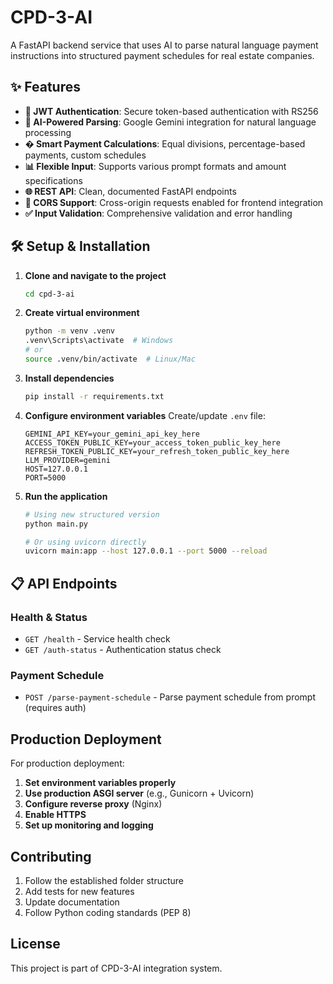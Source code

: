 # CPD-3-AI

A FastAPI backend service that uses AI to parse natural language payment instructions into structured payment schedules for real estate companies.

## ✨ Features

- **🔐 JWT Authentication**: Secure token-based authentication with RS256
- **🤖 AI-Powered Parsing**: Google Gemini integration for natural language processing
- **� Smart Payment Calculations**: Equal divisions, percentage-based payments, custom schedules
- **📊 Flexible Input**: Supports various prompt formats and amount specifications
- **🌐 REST API**: Clean, documented FastAPI endpoints
- **🔧 CORS Support**: Cross-origin requests enabled for frontend integration
- **✅ Input Validation**: Comprehensive validation and error handling


## 🛠️ Setup & Installation

1. **Clone and navigate to the project**
   ```bash
   cd cpd-3-ai
   ```

2. **Create virtual environment**
   ```bash
   python -m venv .venv
   .venv\Scripts\activate  # Windows
   # or
   source .venv/bin/activate  # Linux/Mac
   ```

3. **Install dependencies**
   ```bash
   pip install -r requirements.txt
   ```

4. **Configure environment variables**
   Create/update `.env` file:
   ```env
   GEMINI_API_KEY=your_gemini_api_key_here
   ACCESS_TOKEN_PUBLIC_KEY=your_access_token_public_key_here
   REFRESH_TOKEN_PUBLIC_KEY=your_refresh_token_public_key_here
   LLM_PROVIDER=gemini
   HOST=127.0.0.1
   PORT=5000
   ```

5. **Run the application**
   ```bash
   # Using new structured version
   python main.py
   
   # Or using uvicorn directly
   uvicorn main:app --host 127.0.0.1 --port 5000 --reload
   ```

## 📋 API Endpoints

### Health & Status
- `GET /health` - Service health check
- `GET /auth-status` - Authentication status check

### Payment Schedule
- `POST /parse-payment-schedule` - Parse payment schedule from prompt (requires auth)

##  Production Deployment

For production deployment:

1. **Set environment variables properly**
2. **Use production ASGI server** (e.g., Gunicorn + Uvicorn)
3. **Configure reverse proxy** (Nginx)
4. **Enable HTTPS**
5. **Set up monitoring and logging**

##  Contributing

1. Follow the established folder structure
2. Add tests for new features
3. Update documentation
4. Follow Python coding standards (PEP 8)

##  License

This project is part of CPD-3-AI integration system.
